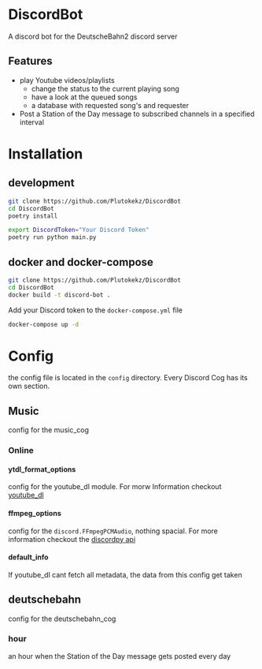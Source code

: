 # DiscordBot

A discord bot for the DeutscheBahn2 discord server

## Features
* play Youtube videos/playlists
  * change the status to the current playing song
  * have a look at the queued songs
  * a database with requested song's and requester
* Post a Station of the Day message to subscribed channels in a specified interval

# Installation

## development

```bash
git clone https://github.com/Plutokekz/DiscordBot
cd DiscordBot
poetry install
```

```bash
export DiscordToken="Your Discord Token"
poetry run python main.py
```

## docker and docker-compose

```bash
git clone https://github.com/Plutokekz/DiscordBot
cd DiscordBot
docker build -t discord-bot .
```

Add your Discord token to the ``docker-compose.yml`` file

```bash
docker-compose up -d
```

# Config

the config file is located in the ``config`` directory. Every Discord Cog has its own section.

## Music

config for the music_cog

### Online

#### ytdl_format_options

config for the youtube_dl module. For morw Information checkout 
[youtube_dl](https://github.com/ytdl-org/youtube-dl/blob/master/README.md#configuration)

#### ffmpeg_options

config for the ```discord.FFmpegPCMAudio```, nothing spacial.
For more information checkout the [discordpy api](https://discordpy.readthedocs.io/en/latest/api.html#ffmpegpcmaudio)

#### default_info

If youtube_dl cant fetch all metadata, the data from this config get taken

## deutschebahn

config for the deutschebahn_cog

### hour

an hour when the Station of the Day message gets posted every day